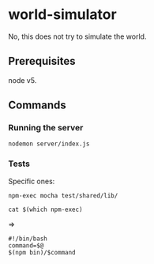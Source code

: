 # world-simulator

No, this does not try to simulate the world.

## Prerequisites

node v5.

## Commands

### Running the server

    nodemon server/index.js

### Tests

Specific ones:

    npm-exec mocha test/shared/lib/

    cat $(which npm-exec)

=>

    #!/bin/bash
    command=$@
    $(npm bin)/$command